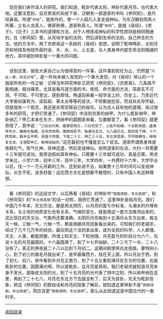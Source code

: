 &emsp;现在我们来作深入的研究。我们知道，乾卦代表太阳，坤卦代表月亮，也代表大地。这要注意到，自京房易的系统下来，汉朝有一部道家的书叫《参同契》，是丹经鼻祖。所谓“``丹经``”，是炼丹的，使一个人超凡入圣变成神仙，为东汉魏伯阳真人所著，又名火龙真人，佛家称佛，道家称真人。所谓“``参同``”，是就《易经》、《老子》、《庄子》三本书的道理和方法，对于人修炼成神仙的科学性原则是相同相通的。在《参同契》里，从天地宇宙的法则，然后讲到生命的法则，自己养生的方法。他的方法中，用了京房易这一系统的《易经》思想，说明了乾坤两卦，太阳月亮和地球及地球外面的金、木、水、火、土五星，与人类身体内部生命法则相通的地方，其中提到坤卦是一个重大的问题。
___
&emsp;说到这里，报告大家自己认为很得意的一件事，这件事到现在为止，仍然是“``只此一家，别无分号``”，是一件尚未被人发现的一个重大发现，对《易经》体认的一个独家所有的一传之秘：记得当年研究坤卦又研究《参同契》、《京房易》，几条路不能相通，相当痛苦，尤其是看丹道方面的书，炼性、命方面的方法，简直玄不可测，不可知，不可思议，感到奇怪。再退回来看一般学说上的、历史上，乃至近代大学者如康有为、梁启超、章太炎等等的说法，不但都是批驳，而且处处存怀疑。但是我有一个观念，我还是非常崇拜自己的祖先，认为古人自有他的道理，经过很多年的研究，才把它弄通了。《参同契》中谈到京房的纳甲，为什么乾卦纳甲，坤卦纳乙？甲乙本来在东方，把纳甲的圆图拿来看，位置都变了。看《参同契》就更奇怪了，其中说：“``三日出为爽，震庚受西方，八日兑受丁，上弦平如绳，十五乾体就，盛满甲东方，蟾蜍与兔魄，日月炁双明，蟾蜍视卦节，兔者吐生光，七八道已讫，屈折低下降，十六转受统，巽辛见平明，艮值于丙南，下弦二十三，坤乙三十日，东北丧其朋，节尽相禅与，继体复生龙，壬癸配甲乙，乾坤括始终。``”这在最初也不懂是怎么个说法。道家所谓炼身体是炼精化气，炼气化神，炼神还虚，然后变成神仙。依照道家的办法，大约一共需要十三年就可成功。我常说假如真有神仙，只需要十三年就可成功，真是合算。用求学来比，小学六年，初中三年，高中三年，大学四年，一共费时十六年，大学毕业以后，找一个一万元月薪的工作，还到处进不去，如果费十三年时间可以变成神仙，长生不死，该多舒服！这在西方文化是想都不敢想的，只有中国人有这种理想。
___
&emsp;看《参同契》的这段文字，以后再看《易经》的坤卦中“``西南得朋，东北丧朋``”，和《参同契》的“``东北丧其朋``”的话一对照，我把它贯通了。这里坤卦是指月亮。我们中国几千年来，天文历法，都是用太阴历，以月亮的盈亏作标准，与潮水的升降有关系，与土地的地质变化也有关系，气候的变化，就是用这一套方法推测出来的，这比现在的天文台、气象所还要准确。太阴历月亮每到十五满月从东方出来，每五天一候，三候一气，六候一节，都是根据月亮现象看出来的。可知我们的老祖宗，经过了几千几万年的经验，最后把这个法则拿出来，成为全民的科学，人人都懂，天文、人事，都能把握，所谓上知天文，下知地理。月亮盈亏的阶段分为六个，先说十五的月亮最圆的，十六最圆满了，到了十七开始缺，二十三亏了一半，二十八没有了。真正的黑夜是二十八以后到下月初二，这期间假使带兵走夜路，要特别小心，到了初三的眉毛月就出来了，是早晨看西方，挂在天上面，所以月出于西，到了初七、初八，夜中看到半月在正南方，到了十五又看到满月在东方的位置，也是乾卦的位置，因圆满光明，所以是乾卦。这月亮是真阳，我们老祖宗就知道月亮本身不发光，是吸收太阳的光，到了十五月亮的光代表了阴中之阳，所以纳甲纳在这里，再到了二十七八，月亮在东北方下去就没有了，后天为艮卦，先天为乾卦现象，把这《参同契》的那段话和月亮的现象了解后，就知道这里坤卦不是“``西南得朋，东北丧朋``”。而应该是“``西南得明，东北丧明``”。那么从此知道这是中国古代的一套科学。
___
[返回目录](../../master/README.md#目录)